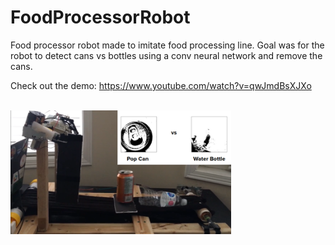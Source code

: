 # FoodProcessorRobot

Food processor robot made to imitate food processing line. Goal was for the robot to detect cans vs bottles using a conv neural network and remove the cans.

Check out the demo: https://www.youtube.com/watch?v=qwJmdBsXJXo

<br>
<img src="/foodprocessor.png" width="70%">
